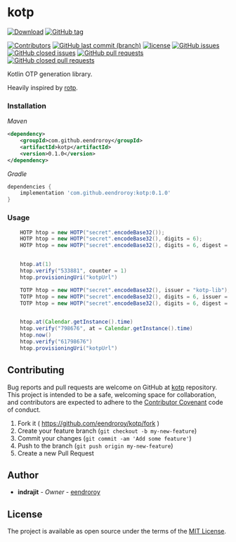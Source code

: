 # kotp

[![Download](https://api.bintray.com/packages/eendroroy/com.github.eendroroy/kotp/images/download.svg)](https://bintray.com/eendroroy/com.github.eendroroy/kotp/_latestVersion)
[![GitHub tag](https://img.shields.io/github/tag/eendroroy/kotp.svg)](https://github.com/eendroroy/kotp/tags)

[![Contributors](https://img.shields.io/github/contributors/eendroroy/kotp.svg)](https://github.com/eendroroy/kotp/graphs/contributors)
[![GitHub last commit (branch)](https://img.shields.io/github/last-commit/eendroroy/kotp/master.svg)](https://github.com/eendroroy/kotp)
[![license](https://img.shields.io/github/license/eendroroy/kotp.svg)](https://github.com/eendroroy/kotp/blob/master/LICENSE)
[![GitHub issues](https://img.shields.io/github/issues/eendroroy/kotp.svg)](https://github.com/eendroroy/kotp/issues)
[![GitHub closed issues](https://img.shields.io/github/issues-closed/eendroroy/kotp.svg)](https://github.com/eendroroy/kotp/issues?q=is%3Aissue+is%3Aclosed)
[![GitHub pull requests](https://img.shields.io/github/issues-pr/eendroroy/kotp.svg)](https://github.com/eendroroy/kotp/pulls)
[![GitHub closed pull requests](https://img.shields.io/github/issues-pr-closed/eendroroy/kotp.svg)](https://github.com/eendroroy/kotp/pulls?q=is%3Apr+is%3Aclosed)

Kotlin OTP generation library.

Heavily inspired by [rotp](https://github.com/mdp/rotp).

### Installation

*Maven*

```xml
<dependency>
	<groupId>com.github.eendroroy</groupId>
	<artifactId>kotp</artifactId>
	<version>0.1.0</version>
</dependency>
```

*Gradle*
```groovy
dependencies {
    implementation 'com.github.eendroroy:kotp:0.1.0'
}
```

### Usage

```java
    HOTP htop = new HOTP("secret".encodeBase32());
    HOTP htop = new HOTP("secret".encodeBase32(), digits = 6);
    HOTP htop = new HOTP("secret".encodeBase32(), digits = 6, digest = Digest.SHA1);


    htop.at(1)
    htop.verify("533881", counter = 1)
    htop.provisioningUri("kotpUrl")
```

```java
    TOTP htop = new HOTP("secret".encodeBase32(), issuer = "kotp-lib");
    TOTP htop = new HOTP("secret".encodeBase32(), digits = 6, issuer = "kotp-lib");
    TOTP htop = new HOTP("secret".encodeBase32(), digits = 6, digest = Digest.SHA1, issuer = "kotp-lib", interval = 60);


    htop.at(Calendar.getInstance().time)
    htop.verify("798676", at = Calendar.getInstance().time)
    htop.now()
    htop.verify("61798676")
    htop.provisioningUri("kotpUrl")
```

## Contributing

Bug reports and pull requests are welcome on GitHub at [kotp](https://github.com/eendroroy/kotp) repository.
This project is intended to be a safe, welcoming space for collaboration, and contributors are expected to adhere to the
[Contributor Covenant](http://contributor-covenant.org) code of conduct.

  1. Fork it ( https://github.com/eendroroy/kotp/fork )
  1. Create your feature branch (`git checkout -b my-new-feature`)
  1. Commit your changes (`git commit -am 'Add some feature'`)
  1. Push to the branch (`git push origin my-new-feature`)
  1. Create a new Pull Request

## Author

* **indrajit** - *Owner* - [eendroroy](https://github.com/eendroroy)

## License

The project is available as open source under the terms of the [MIT License](http://opensource.org/licenses/MIT).